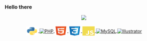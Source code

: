 ### Hello there

<div align="center">
  <a href="https://github.com/n-elsner">
  <img height="180em" src="https://github-readme-stats.vercel.app/api?username=nairoelsner&show_icons=true&theme=gruvbox&include_all_commits=true&count_private=true"/>
  <!-- <img height="180em" src="https://github-readme-stats.vercel.app/api/top-langs/?username=nairoelsner&layout=compact&langs_count=7&theme=gruvbox"/> -->
</div>

 <div align="center", style="display: inline_block"><br>
   <img align="center" alt="Python" height="30" width="40" src="https://raw.githubusercontent.com/devicons/devicon/master/icons/python/python-original.svg">
   <img align="center" alt="PHP" height="30" width="40" src="https://cdn.jsdelivr.net/gh/devicons/devicon/icons/php/php-plain.svg">
   <img align="center" alt="HTML" height="30" width="40" src="https://raw.githubusercontent.com/devicons/devicon/master/icons/html5/html5-original.svg">
   <img align="center" alt="CSS" height="30" width="40" src="https://raw.githubusercontent.com/devicons/devicon/master/icons/css3/css3-original.svg">
   <img align="center" alt="JavaScript" height="30" width="40" src="https://raw.githubusercontent.com/devicons/devicon/master/icons/javascript/javascript-plain.svg">
   <img align="center" alt="MySQL" height="30" width="40" src="https://cdn.jsdelivr.net/gh/devicons/devicon/icons/mysql/mysql-original.svg">
   <img align="center" alt="Illustrator" height="30" width="40" src="https://cdn.jsdelivr.net/gh/devicons/devicon/icons/illustrator/illustrator-line.svg">
 </div>
  
  ##
